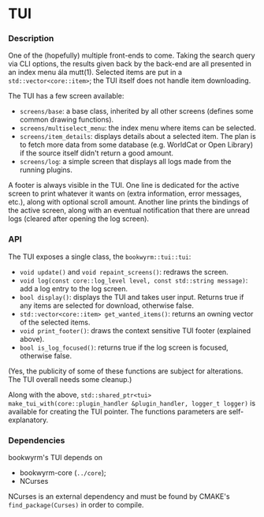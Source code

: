 # TUI

### Description
One of the (hopefully) multiple front-ends to come.
Taking the search query via CLI options, the results given back by the back-end are all presented in an index menu ála mutt(1).
Selected items are put in a `std::vector<core::item>`; the TUI itself does not handle item downloading.

The TUI has a few screen available:
* `screens/base`: a base class, inherited by all other screens (defines some common drawing functions).
* `screens/multiselect_menu`: the index menu where items can be selected.
* `screens/item_details`: displays details about a selected item. The plan is to fetch more data from some database (e.g. WorldCat or Open Library) if the source itself didn't return a good amount.
* `screens/log`: a simple screen that displays all logs made from the running plugins.

A footer is always visible in the TUI.
One line is dedicated for the active screen to print whatever it wants on (extra information, error messages, etc.), along with optional scroll amount.
Another line prints the bindings of the active screen, along with an eventual notification that there are unread logs (cleared after opening the log screen).

### API
The TUI exposes a single class, the `bookwyrm::tui::tui`:
* `void update()` and `void repaint_screens()`: redraws the screen.
* `void log(const core::log_level level, const std::string message)`: add a log entry to the log screen.
* `bool display()`: displays the TUI and takes user input. Returns true if any items are selected for download, otherwise false.
* `std::vector<core::item> get_wanted_items()`: returns an owning vector of the selected items.
* `void print_footer()`: draws the context sensitive TUI footer (explained above).
* `bool is_log_focused()`: returns true if the log screen is focused, otherwise false.

(Yes, the publicity of some of these functions are subject for alterations.
The TUI overall needs some cleanup.)


Along with the above, `std::shared_ptr<tui> make_tui_with(core::plugin_handler &plugin_handler, logger_t logger)` is available for creating the TUI pointer.
The functions parameters are self-explanatory.

### Dependencies
bookwyrm's TUI depends on
* bookwyrm-core (`../core`);
* NCurses

NCurses is an external dependency and must be found by CMAKE's `find_package(Curses)` in order to compile.
